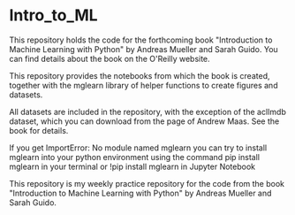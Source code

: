 # Intro_to_ML

This repository holds the code for the forthcoming book "Introduction to Machine Learning with Python" by Andreas Mueller and Sarah Guido. You can find details about the book on the O'Reilly website.

This repository provides the notebooks from which the book is created, together with the mglearn library of helper functions to create figures and datasets.

All datasets are included in the repository, with the exception of the aclImdb dataset, which you can download from the page of Andrew Maas. See the book for details.

If you get ImportError: No module named mglearn you can try to install mglearn into your python environment using the command pip install mglearn in your terminal or !pip install mglearn in Jupyter Notebook

This repository is my weekly practice repository for the code from the book "Introduction to Machine Learning with Python" by Andreas Mueller and Sarah Guido.
